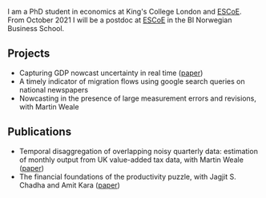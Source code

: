 I am a PhD student in economics at King's College London and [ESCoE](https://www.escoe.ac.uk/). From October 2021 I will be a postdoc at [ESCoE](https://www.bi.edu/research/research-centres/centre-of-applied-macroeconomics-and-commodity-prices/) in the BI Norwegian Business School.

## Projects

- Capturing GDP nowcast uncertainty in real time ([paper](https://arxiv.org/abs/2012.02601))
- A timely indicator of migration flows using google search queries on national newspapers
- Nowcasting in the presence of large measurement errors and revisions, with Martin Weale

## Publications

- Temporal disaggregation of overlapping noisy quarterly data: estimation of monthly output from UK value-added tax data, with Martin Weale ([paper](https://rss.onlinelibrary.wiley.com/doi/abs/10.1111/rssa.12568))
- The financial foundations of the productivity puzzle, with Jagjit S. Chadha and Amit Kara ([paper](https://www.cambridge.org/core/journals/national-institute-economic-review/article/abs/financial-foundations-of-the-productivity-puzzle/F221B71124244D41B0F5710918A34CC4))
 

<!---**Bold** and _Italic_ and `Code` text--->

<!---[Link](url) and ![Image](src)--->
